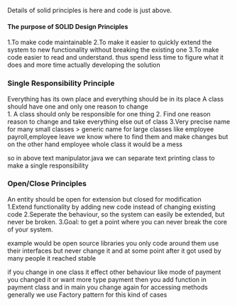 Details of solid principles is here and code is just above.

<p>
<h4>The purpose of SOLID Design Principles</h4>
1.To make code maintainable 
2.To make it easier to quickly extend the system to new functionality without breaking the existing one
3.To make code easier to read and understand. thus spend less time to figure what it does and more time actually developing the solution

<p>


<h3>Single Responsibility Principle</h3>
Everything has its own place and everything should be in its place
A class should have one and only one reason to change
<br>
1. A class should only be responsible for one thing
2. Find one reason reason to change and take everything else out of class
3.Very precise name for many small classes  > generic name for large classes
        like employee payroll,employee leave we know where to find them and make changes but on the other hand employee whole class it would be a mess


so in above text manipulator.java we can separate text printing class
to make a single responsibility

<p>

<h3>Open/Close Principles</h3>
An entity should be open for extension but closed for modification
<br>
1.Extend functionality by adding new code instead of changing existing code
2.Seperate the behaviour, so the system can easily be extended, but never be broken.
3.Goal: to get a point where you can never break the core of your system.

example would be open source libraries you only code around them use their interfaces but never change it and at some point 
after it got used by many people it reached stable

if you change in one class it effect other behaviour like mode of payment you changed it or want more type 
payment then you add function in payment class and in main you change again for accessing methods 
generally we use Factory pattern for this kind of cases

